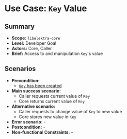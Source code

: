 # Use Case: `Key` Value

## Summary

- **Scope:** `libelektra-core`
- **Level:** Developer Goal
- **Actors:** Core, Caller
- **Brief:** Access to and manipulation `Key`'s value

## Scenarios

- **Precondition:**
  - [`Key` has been created](UC_key_create.md)
- **Main success scenario:**
  - Caller requests current value of `Key`
  - Core returns current value of `Key`
- **Alternative scenario:**
  - Caller requests to change value of `Key` to new value
  - Core stores new value in `Key`
- **Error scenario:** -
- **Postcondition:** -
- **Non-functional Constraints:** -
